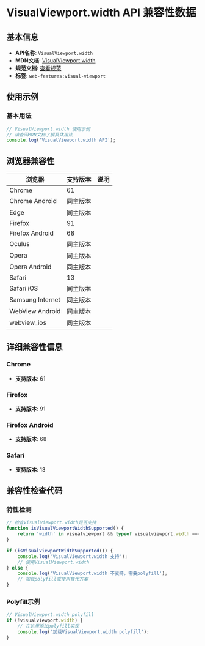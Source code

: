 # VisualViewport.width API 兼容性数据

## 基本信息

- **API名称**: `VisualViewport.width`
- **MDN文档**: [VisualViewport.width](https://developer.mozilla.org/docs/Web/API/VisualViewport/width)
- **规范文档**: [查看规范](https://drafts.csswg.org/cssom-view/#dom-visualviewport-width)
- **标签**: `web-features:visual-viewport`

## 使用示例

### 基本用法

```javascript
// VisualViewport.width 使用示例
// 请查阅MDN文档了解具体用法
console.log('VisualViewport.width API');
```

## 浏览器兼容性

| 浏览器 | 支持版本 | 说明 |
|--------|----------|------|
| Chrome | 61 |  |
| Chrome Android | 同主版本 |  |
| Edge | 同主版本 |  |
| Firefox | 91 |  |
| Firefox Android | 68 |  |
| Oculus | 同主版本 |  |
| Opera | 同主版本 |  |
| Opera Android | 同主版本 |  |
| Safari | 13 |  |
| Safari iOS | 同主版本 |  |
| Samsung Internet | 同主版本 |  |
| WebView Android | 同主版本 |  |
| webview_ios | 同主版本 |  |

## 详细兼容性信息

### Chrome

- **支持版本**: 61

### Firefox

- **支持版本**: 91

### Firefox Android

- **支持版本**: 68

### Safari

- **支持版本**: 13

## 兼容性检查代码

### 特性检测

```javascript
// 检查VisualViewport.width是否支持
function isVisualViewportWidthSupported() {
    return 'width' in visualviewport && typeof visualviewport.width === 'function';
}

if (isVisualViewportWidthSupported()) {
    console.log('VisualViewport.width 支持');
    // 使用VisualViewport.width
} else {
    console.log('VisualViewport.width 不支持，需要polyfill');
    // 加载polyfill或使用替代方案
}
```

### Polyfill示例

```javascript
// VisualViewport.width polyfill
if (!visualviewport.width) {
    // 在这里添加polyfill实现
    console.log('加载VisualViewport.width polyfill');
}
```


